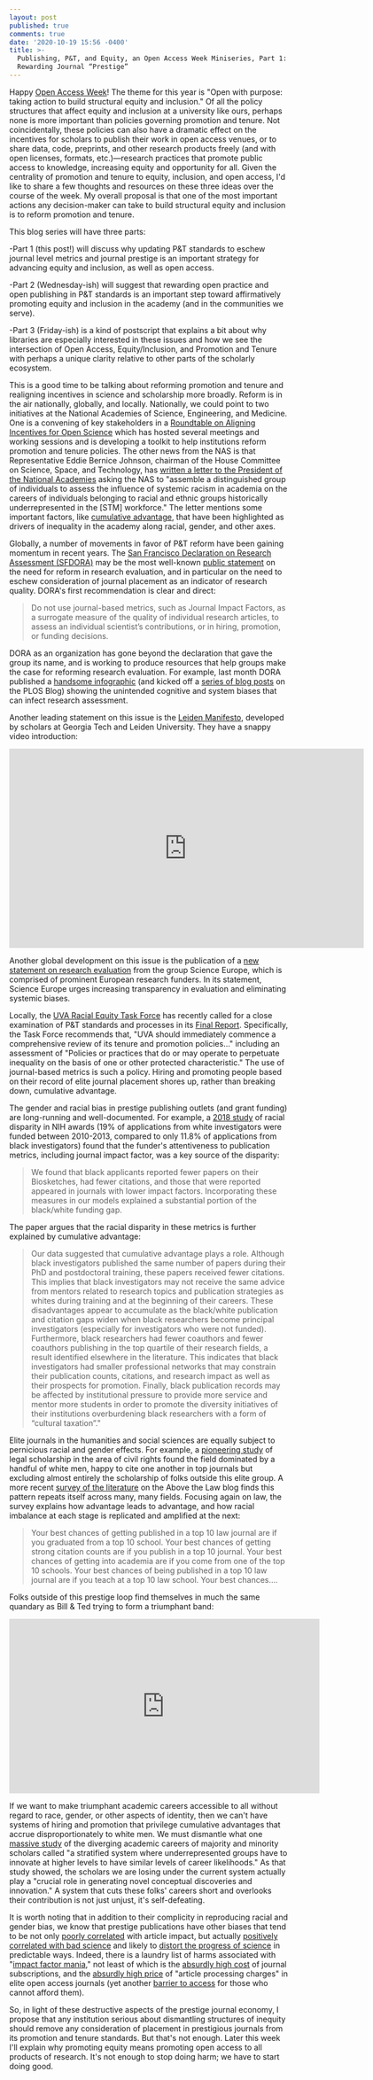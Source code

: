 ```yaml
---
layout: post
published: true
comments: true
date: '2020-10-19 15:56 -0400'
title: >-
  Publishing, P&T, and Equity, an Open Access Week Miniseries, Part 1: Stop
  Rewarding Journal “Prestige”
---
```

Happy [Open Access Week](https://www.openaccessweek.org)! The theme for this year is "Open with purpose: taking action to build structural equity and inclusion." Of all the policy structures that affect equity and inclusion at a university like ours, perhaps none is more important than policies governing promotion and tenure. Not coincidentally, these policies can also have a dramatic effect on the incentives for scholars to publish their work in open access venues, or to share data, code, preprints, and other research products freely (and with open licenses, formats, etc.)—research practices that promote public access to knowledge, increasing equity and opportunity for all. Given the centrality of promotion and tenure to equity, inclusion, and open access, I'd like to share a few thoughts and resources on these three ideas over the course of the week. My overall proposal is that one of the most important actions any decision-maker can take to build structural equity and inclusion is to reform promotion and tenure.

This blog series will have three parts:

-Part 1 (this post!) will discuss why updating P&T standards to eschew journal level metrics and journal prestige is an important strategy for advancing equity and inclusion, as well as open access.
    
-Part 2 (Wednesday-ish) will suggest that rewarding open practice and open publishing in P&T standards is an important step toward affirmatively promoting equity and inclusion in the academy (and in the communities we serve).
    
-Part 3 (Friday-ish) is a kind of postscript that explains a bit about why libraries are especially interested in these issues and how we see the intersection of Open Access, Equity/Inclusion, and Promotion and Tenure with perhaps a unique clarity relative to other parts of the scholarly ecosystem. 

This is a good time to be talking about reforming promotion and tenure and realigning incentives in science and scholarship more broadly. Reform is in the air nationally, globally, and locally. Nationally, we could point to two initiatives at the National Academies of Science, Engineering, and Medicine. One is a convening of key stakeholders in a [Roundtable on Aligning Incentives for Open Science](https://www.nationalacademies.org/our-work/roundtable-on-aligning-incentives-for-open-science) which has hosted several meetings and working sessions and is developing a toolkit to help  institutions reform promotion and tenure policies. The other news from the NAS is that Representative Eddie Bernice Johnson, chairman of the House Committee on Science, Space, and Technology, has [written a letter to the President of the National Academies](https://science.house.gov/imo/media/doc/LTR%20-%20EBJ%20to%20McNutt%20re%20STEM%20racism.pdf) asking the NAS to "assemble a distinguished group of individuals to assess the influence of systemic racism in academia on the careers of individuals belonging to racial and ethnic groups historically underrepresented in the [STM] workforce." The letter mentions some important factors, like [cumulative advantage](https://www.annualreviews.org/doi/10.1146/annurev.soc.32.061604.123127), that have been highlighted as drivers of inequality in the academy along racial, gender, and other axes.

Globally, a number of movements in favor of P&T reform have been gaining momentum in recent years. The [San Francisco Declaration on Research Assessment (SFDORA)](http://sfdora.org) may be the most well-known [public statement](https://sfdora.org/read/) on the need for reform in research evaluation, and in particular on the need to eschew consideration of journal placement as an indicator of research quality. DORA's first recommendation is clear and direct:

> Do not use journal-based metrics, such as Journal Impact Factors, as a surrogate measure of the quality of individual research articles, to assess an individual scientist’s contributions, or in hiring, promotion, or funding decisions.

DORA as an organization has gone beyond the declaration that gave the group its name, and is working to produce resources that help groups make the case for reforming research evaluation. For example, last month DORA published a [handsome infographic](https://sfdora.org/wp-content/uploads/2020/09/DORA_UnintendendedCognitiveSystemBiases.pdf) (and kicked off a [series of blog posts](https://theplosblog.plos.org/2020/09/rethinking-research-assessment-addressing-institutional-biases-in-review-promotion-and-tenure-decision-making/) on the PLOS Blog) showing the unintended cognitive and system biases that can infect research assessment.

Another leading statement on this issue is the [Leiden Manifesto](http://www.leidenmanifesto.org), developed by scholars at Georgia Tech and Leiden University. They have a snappy video introduction:

<iframe title="vimeo-player" src="https://player.vimeo.com/video/133683418" width="640" height="360" frameborder="0" allowfullscreen></iframe>

Another global development on this issue is the publication of a [new statement on research evaluation](https://www.nature.com/articles/d41586-020-02294-5) from the group Science Europe, which is comprised of prominent European research funders. In its statement, Science Europe urges increasing transparency in evaluation and eliminating systemic biases.

Locally, the [UVA Racial Equity Task Force](https://racialequity.virginia.edu) has recently called for a close examination of P&T standards and processes in its [Final Report](https://racialequity.virginia.edu/sites/g/files/jsddwu356/files/2020-08/RETFFinalSigned.pdf). Specifically, the Task Force recommends that, "UVA should immediately commence a comprehensive review of its tenure and promotion policies…" including an assessment of "Policies or practices that do or may operate to perpetuate inequality on the basis of one or other protected characteristic." The use of journal-based metrics is such a policy. Hiring and promoting people based on their record of elite journal placement shores up, rather than breaking down, cumulative advantage. 

The gender and racial bias in prestige publishing outlets (and grant funding) are long-running and well-documented. For example, a [2018 study](https://journals.plos.org/plosone/article?id=10.1371/journal.pone.0205929) of racial disparity in NIH awards (19% of applications from white investigators were funded between 2010-2013, compared to only 11.8% of applications from black investigators) found that the funder's attentiveness to publication metrics, including journal impact factor, was a key source of the disparity:

> We found that black applicants reported fewer papers on their Biosketches, had fewer citations, and those that were reported appeared in journals with lower impact factors. Incorporating these measures in our models explained a substantial portion of the black/white funding gap. 

The paper argues that the racial disparity in these metrics is further explained by cumulative advantage:

> Our data suggested that cumulative advantage plays a role. Although black investigators published the same number of papers during their PhD and postdoctoral training, these papers received fewer citations. This implies that black investigators may not receive the same advice from mentors related to research topics and publication strategies as whites during training and at the beginning of their careers. These disadvantages appear to accumulate as the black/white publication and citation gaps widen when black researchers become principal investigators (especially for investigators who were not funded). Furthermore, black researchers had fewer coauthors and fewer coauthors publishing in the top quartile of their research fields, a result identified elsewhere in the literature. This indicates that black investigators had smaller professional networks that may constrain their publication counts, citations, and research impact as well as their prospects for promotion. Finally, black publication records may be affected by institutional pressure to provide more service and mentor more students in order to promote the diversity initiatives of their institutions overburdening black researchers with a form of “cultural taxation”."

Elite journals in the humanities and social sciences are equally subject to pernicious racial and gender effects. For example, a [pioneering study](https://papers.ssrn.com/sol3/papers.cfm?abstract_id=1992111) of legal scholarship in the area of civil rights found the field dominated by a handful of white men, happy to cite one another in top journals but excluding almost entirely the scholarship of folks outside this elite group. A more recent [survey of the literature](https://abovethelaw.com/2018/08/why-are-most-of-the-amazing-scholars-white-men/) on the Above the Law blog finds this pattern repeats itself across many, many fields. Focusing again on law, the survey explains how advantage leads to advantage, and how racial imbalance at each stage is replicated and amplified at the next:

> Your best chances of getting published in a top 10 law journal are if you graduated from a top 10 school.  Your best chances of getting strong citation counts are if you publish in a top 10 journal.  Your best chances of getting into academia are if you come from one of the top 10 schools.  Your best chances of being published in a top 10 law journal are if you teach at a top 10 law school.  Your best chances….

Folks outside of this prestige loop find themselves in much the same quandary as Bill & Ted trying to form a triumphant band:

<iframe width="560" height="315" src="https://www.youtube.com/embed/tx02tY8ABfA?start=64" frameborder="0" allow="accelerometer; autoplay; clipboard-write; encrypted-media; gyroscope; picture-in-picture" allowfullscreen></iframe>

If we want to make triumphant academic careers accessible to all without regard to race, gender, or other aspects of identity, then we can't have systems of hiring and promotion that privilege cumulative advantages that accrue disproportionately to white men. We must dismantle what one [massive study](https://www.pnas.org/content/117/17/9284) of the diverging academic careers of majority and minority scholars called "a stratified system where underrepresented groups have to innovate at higher levels to have similar levels of career likelihoods." As that study showed, the scholars we are losing under the current system actually play a "crucial role in generating novel conceptual discoveries and innovation." A system that cuts these folks' careers short and overlooks their contribution is not just unjust, it's self-defeating.

It is worth noting that in addition to their complicity in reproducing racial and gender bias, we know that prestige publications have other biases that tend to be not only [poorly correlated](https://f1000research.com/articles/9-1188) with article impact, but actually [positively correlated with bad science](https://www.frontiersin.org/articles/10.3389/fnhum.2013.00291/full) and likely to [distort the progress of science](https://journals.plos.org/plosmedicine/article?id=10.1371/journal.pmed.0050201) in predictable ways. Indeed, there is a laundry list of harms associated with "[impact factor mania](https://mbio.asm.org/content/5/2/e00064-14)," not least of which is the [absurdly high cost](https://en.wikipedia.org/wiki/Serials_crisis) of journal subscriptions, and the [absurdly high price](https://www.liberquarterly.eu/article/10.18352/lq.10280/) of "article processing charges" in elite open access journals (yet another [barrier to access](https://www.timeshighereducation.com/blog/linking-impact-factor-open-access-charges-creates-more-inequality-academic-publishing) for those who cannot afford them).

So, in light of these destructive aspects of the prestige journal economy, I propose that any institution serious about dismantling structures of inequity should remove any consideration of placement in prestigious journals from its promotion and tenure standards. But that's not enough. Later this week I'll explain why promoting equity means promoting open access to all products of research. It's not enough to stop doing harm; we have to start doing good.
